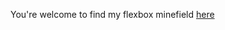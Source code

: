 You're welcome to find my flexbox minefield [here](https://xandradebacker.github.io/flexbox_minefield/minefield.html)
